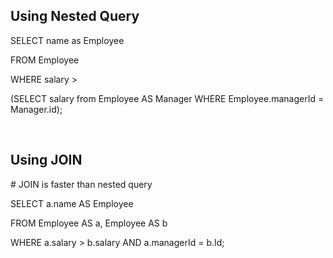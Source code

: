 ## Using Nested Query

SELECT name as Employee

FROM Employee

WHERE salary > 

(SELECT salary from Employee AS Manager WHERE Employee.managerId = Manager.id);

<br/>

## Using JOIN

\# JOIN is faster than nested query

SELECT a.name AS Employee

FROM Employee AS a, Employee AS b

WHERE a.salary > b.salary AND a.managerId = b.Id; 

